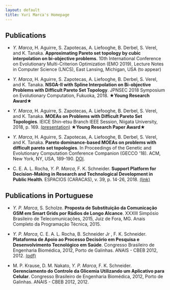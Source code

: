 ```yaml
---
layout: default
title: Yuri Marca's Homepage
---
```



## Publications

* _Y. Marca_, H. Aguirre, S. Zapotecas, A. Liefooghe, B. Derbel, S. Verel, and K. Tanaka. **Approximating Pareto set topology by cubic interpolation on bi-objective problems**. 10th International Conference on Evolutionary Multi-Criterion Optimization (EMO 2019), Lecture Notes in Computer Science (LNCS), East Lansing, Michigan, USA (to appear)

* _Y. Marca_, H. Aguirre, S. Zapotecas, A. Liefooghe, B. Derbel, S. Verel, and K. Tanaka. **NSGA-II with Spline Interpolation on Bi-objective Problems with Difficult Pareto Set Topology**. JPNSEC 2018 Symposium on Evolutionary Computation, Fukuoka, 2018. **★Young Research Award★**

* _Y. Marca_, H. Aguirre, S. Zapotecas, A. Liefooghe, B. Derbel, S. Verel, and K. Tanaka. **MOEAs on Problems with Difficult Pareto Set Topologies**. IEICE Shin-etsu Branch IEEE Session, Niigata University, 2018, p. 169. [(presentation)](pdf/shinetsu2018.pdf) **★Young Research Paper Award★**

*  _Y. Marca_, H. Aguirre, S. Zapotecas, A. Liefooghe, B. Derbel, S. Verel, and K. Tanaka. **Pareto dominance-based MOEAs on problems with difficult pareto set topologies**. In Proceedings of the Genetic and Evolutionary Computation Conference Companion (GECCO '18). ACM, New York, NY, USA, 189-190. [DOI](https://doi.org/10.1145/3205651.3205746).

* C. E. A. L. Rocha, _Y. P. Marca_, F. K. Schneider. **Support Platform for Decision-Making in Research and Technological Development in Public Health**. ESPACIOS (CARACAS), v. 39, p. 14-26, 2018. [(link)](http://www.revistaespacios.com/a18v39n06/18390614.html)

## Publications in Portuguese

*	_Y. P. Marca_, S. Scholze. **Proposta de Substituição da Comunicação GSM em Smart Grids por Rádios de Longo Alcance**. XXXIII Simpósio Brasileiro de Telecomunicações, 2015, Juiz de Fora, MG. Anais Completo da Programação Técnica, 2015.

* _Y. P. Marca_, C. E. A. L. Rocha, B. Schneider Jr , F. K. Schneider. **Plataforma de Apoio ao Processo Decisório em Pesquisa e Desenvolvimento Tecnológico em Saúde**. Congresso Brasileiro de Engenharia Biomédica, 2012, Porto de Galinhas. ANAIS - CBEB 2012, 2012. [(pdf)](pdf/XXIIICBEB2012Vol3.pdf)

* M. P. Krause, D. M. Nakato, _Y. P. Marca_, F. K. Schneider. **Gerenciamento do Controle da Glicemia Utilizando um Aplicativo para Celular**. Congresso Brasileiro de Engenharia Biomédica, 2012, Porto de Galinhas. ANAIS - CBEB 2012, 2012.
